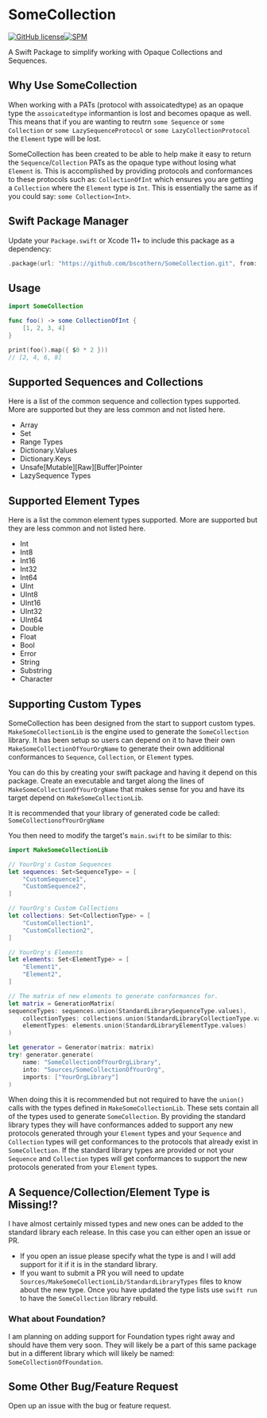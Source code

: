 # SomeCollection

[![GitHub license](https://img.shields.io/badge/license-MIT-lightgrey.svg)](https://raw.githubusercontent.com/Carthage/Carthage/master/LICENSE.md)[![SPM](https://img.shields.io/badge/spm-compatible-brightgreen.svg?style=flat)](https://swift.org/package-manager)

A Swift Package to simplify working with Opaque Collections and Sequences.

## Why Use SomeCollection
When working with a PATs (protocol with assoicatedtype) as an opaque type the `assoicatedtype` informantion is lost and becomes opaque as well.
This means that if you are wanting to reutrn `some Sequence` or `some Collection` or `some LazySequenceProtocol` or `some LazyCollectionProtocol` the `Element` type will be lost.

SomeCollection has been created to be able to help make it easy to return the `Sequence`/`Collection` PATs as the opaque type without losing what `Element` is.
This is accomplished by providing protocols and conformances to these protocols such as: `CollectionOfInt` which ensures you are getting a `Collection` where the `Element` type is `Int`.
This is essentially the same as if you could say: `some Collection<Int>`.

## Swift Package Manager
Update your `Package.swift` or Xcode 11+ to include this package as a dependency:
```swift
.package(url: "https://github.com/bscothern/SomeCollection.git", from: "1.0.0")
```

## Usage
```swift
import SomeCollection

func foo() -> some CollectionOfInt {
    [1, 2, 3, 4]
}

print(foo().map({ $0 * 2 }))
// [2, 4, 6, 8]

```

## Supported Sequences and Collections
Here is a list of the common sequence and collection types supported.
More are supported but they are less common and not listed here.

* Array
* Set
* Range Types
* Dictionary.Values
* Dictionary.Keys
* Unsafe[Mutable][Raw][Buffer]Pointer
* LazySequence Types

## Supported Element Types
Here is a list the common element types supported.
More are supported but they are less common and not listed here.
* Int
* Int8
* Int16
* Int32
* Int64
* UInt
* UInt8
* UInt16
* UInt32
* UInt64
* Double
* Float
* Bool
* Error
* String
* Substring
* Character

## Supporting Custom Types
SomeCollection has been designed from the start to support custom types.
`MakeSomeCollectionLib` is the engine used to generate the `SomeCollection` library.
It has been setup so users can depend on it to have their own `MakeSomeCollectionOfYourOrgName` to generate their own additional conformances to `Sequence`, `Collection`, or `Element` types.

You can do this by creating your swift package and having it depend on this package.
Create an executable and target along the lines of `MakeSomeCollectionOfYourOrgName` that makes sense for you and have its target depend on `MakeSomeCollectionLib`.

It is recommended that your library of generated code be called: `SomeCollectionofYourOrgName`

You then need to modify the target's `main.swift` to be similar to this:
```swift
import MakeSomeCollectionLib

// YourOrg's Custom Sequences
let sequences: Set<SequenceType> = [
    "CustomSequence1",
    "CustomSequence2",
]

// YourOrg's Custom Collections
let collections: Set<CollectionType> = [
    "CustomCollection1",
    "CustomCollection2",
]

// YourOrg's Elements
let elements: Set<ElementType> = [
    "Element1",
    "Element2",
]

// The matrix of new elements to generate conformances for.
let matrix = GenerationMatrix(
sequenceTypes: sequences.union(StandardLibrarySequenceType.values),
    collectionTypes: collections.union(StandardLibraryCollectionType.values),
    elementTypes: elements.union(StandardLibraryElementType.values)
)

let generator = Generator(matrix: matrix)
try! generator.generate(
    name: "SomeCollectionOfYourOrgLibrary",
    into: "Sources/SomeCollectionOfYourOrg",
    imports: ["YourOrgLibrary"]
)
```

When doing this it is recommended but not required to have the `union()` calls with the types defined in `MakeSomeCollectionLib`.
These sets contain all of the types used to generate `SomeCollection`.
By providing the standard library types they will have conformances added to support any new protocols generated through your `Element` types and your `Sequence` and `Collection` types will get conformances to the protocols that already exist in `SomeCollection`.
If the standard library types are provided or not your `Sequence` and `Collection` types will get conformances to support the new protocols generated from your `Element` types.

## A Sequence/Collection/Element Type is Missing!?
I have almost certainly missed types and new ones can be added to the standard library each release.
In this case you can either open an issue or PR.
* If you open an issue please specify what the type is and I will add support for it if it is in the standard library.
* If you want to submit a PR you will need to update `Sources/MakeSomeCollectionLib/StandardLibraryTypes` files to know about the new type. Once you have updated the type lists use `swift run` to have the `SomeCollection` library rebuild.

### What about Foundation?
I am planning on adding support for Foundation types right away and should have them very soon.
They will likely be a part of this same package but in a different library which will likely be named: `SomeCollectionOfFoundation`.

## Some Other Bug/Feature Request
Open up an issue with the bug or feature request.
